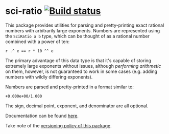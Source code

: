 sci-ratio [![Build status][ci]][ca]
=================================

This package provides utilities for parsing and pretty-printing exact rational
numbers with arbitrarily large exponents.  Numbers are represented using the
`SciRatio a b` type, which can be thought of as a rational number combined
with a power of ten:

    r .^ e == r * 10 ^^ e

The primary advantage of this data type is that it's capable of storing
extremely large exponents without issues, although *performing arithmetic* on
them, however, is not guaranteed to work in some cases (e.g. adding numbers
with wildly differing exponents).

Numbers are parsed and pretty-printed in a format similar to:

    +0.000e+00/1.000

The sign, decimal point, exponent, and denominator are all optional.

Documentation can be found [here][doc].

Take note of the [versioning policy of this package][pvp].

[ca]:  https://travis-ci.org/Rufflewind/sci-ratio
[ci]:  https://travis-ci.org/Rufflewind/sci-ratio.svg?branch=master
[doc]: http://rufflewind.com/sci-ratio
[pvp]: https://gist.github.com/Rufflewind/03f4e03f7cfa52b8f07d
